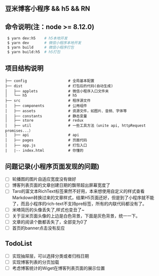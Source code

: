 ## 豆米博客小程序 && h5 && RN

## 命令说明(注：node >= 8.12.0)

```bash
 $ yarn dev:h5    # h5本地开发
 $ yarn dev       # 微信小程序本地开发
 $ yarn build     # 微信小程序打包
 $ yarn build:h5  # h5打包
```

## 项目结构说明
```
├── config                   # 全局基本配置
├── dist                     # 打包后的代码(自动生成)
│   ├── applets              # 微信小程序入口文件夹
│   └── h5                   # h5
├── src                      # 程序源文件
│   ├── components           # 公用组件
│   ├── assets               # 资源文件，如图片、音频、字体等
│   ├── constants            # 静态变量
│   ├── store                # redux
│   ├── util                 # 一些工具方法（unite api, httpRequest promises...）
│   ├── api                  # api
│   ├── pages                # 页面代码
│   ├── app.js               # 打包入口
|   |-- index.html           # 你懂的
```

## 问题记录(小程序页面发现的问题)

  - [ ] 轮播图的图片自适应宽度没有做好
  - [ ] 博客列表页面的文章创建日期的飘带超出屏幕宽度了
  - [ ] Taro的富文本RichText标签果然不好用，本来想使用自定义的样式查看Markdown转换过来的文章样式，结果H5页面还好，但是到了小程序就不能了，而且小程序的rich-text不支持pre标签，所有的内联代码都没有了。
  - [ ] 米喳简历的头像丢失了,样式也变丑了~
  - [ ] 关于豆米页面头像的上边是白色背景，下面是灰色背景，统一一下。
  - [ ] 文章的阅读个数都丢失了，全部变为0了
  - [ ] 首页的banner点击没有反应

## TodoList

  - [ ] 实现抽屉层，可以选择分类或者归档日期
  - [ ] 实现博客列表的分页加载
  - [ ] 考虑博客统计的Wiget在博客列表页面的展示位置
